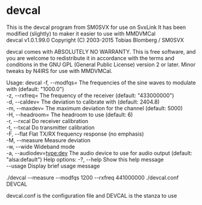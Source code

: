 # devcal
This is the devcal program from SM0SVX for use on SvxLink 
It has been modified (slightly) to maker it easier to use with MMDVMCal
\
devcal v1.0.1.99.0 Copyright (C) 2003-2015 Tobias Blomberg / SM0SVX

devcal comes with ABSOLUTELY NO WARRANTY. This is free software, and you
are welcome to redistribute it in accordance with the terms and conditions in
the GNU GPL (General Public License) version 2 or later.
Minor tweaks by N4IRS for use with MMDVMCal.

Usage: devcal <config file> <config section>
  -f, --modfqs=<frequences in Hz>     The frequencies of the sine waves to modulate with (default: "1000.0")  
  -z, --rxfreq=<frequency in Hz>      The frequency of the receiver (default: "433000000")  
  -d, --caldev=<deviation in Hz>      The deviation to calibrate with (default: 2404.8)  
  -m, --maxdev=<deviation in Hz>      The maximum deviation for the channel (default: 5000)  
  -H, --headroom=<headroom in dB>     The headroom to use (default: 6)  
  -r, --rxcal                         Do receiver calibration  
  -t, --txcal                         Do transmitter calibration  
  -F, --flat                          Flat TX/RX frequency response (no emphasis)  
  -M, --measure                       Measure deviation  
  -w, --wide                          Wideband mode  
  -a, --audiodev=<type:dev>           The audio device to use for audio output (default: "alsa:default")
Help options:
  -?, --help                          Show this help message  
      --usage                         Display brief usage message
      
./devcal --measure --modfqs 1200 --rxfreq 441000000 ./devcal.conf DEVCAL

devcal.conf is the configuration file and DEVCAL is the stanza to use

